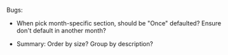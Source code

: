 Bugs:
- When pick month-specific section, should be "Once" defaulted? Ensure don't default in another month?

- Summary: Order by size? Group by description?
